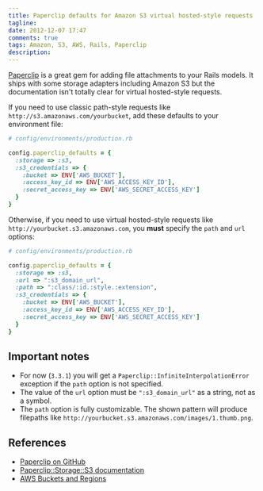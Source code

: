```yaml
---
title: Paperclip defaults for Amazon S3 virtual hosted-style requests
tagline:
date: 2012-12-07 17:47
comments: true
tags: Amazon, S3, AWS, Rails, Paperclip
description:
---
```


[Paperclip](https://github.com/thoughtbot/paperclip) is a great gem for adding file attachments to your Rails models. It ships with some storage adapters including Amazon S3 but the documentation isn't totally clear for virtual hosted-style requests.

If you need to use classic path-style requests like `http://s3.amazonaws.com/yourbucket`, add these defaults to your environment file:

```ruby
# config/environments/production.rb

config.paperclip_defaults = {
  :storage => :s3,
  :s3_credentials => {
    :bucket => ENV['AWS_BUCKET'],
    :access_key_id => ENV['AWS_ACCESS_KEY_ID'],
    :secret_access_key => ENV['AWS_SECRET_ACCESS_KEY']
  }
}
```

Otherwise, if you need to use virtual hosted-style requests like `http://yourbucket.s3.amazonaws.com`, you **must** specify the `path` and `url` options:

```ruby
# config/environments/production.rb

config.paperclip_defaults = {
  :storage => :s3,
  :url => ":s3_domain_url",
  :path => ":class/:id.:style.:extension",
  :s3_credentials => {
    :bucket => ENV['AWS_BUCKET'],
    :access_key_id => ENV['AWS_ACCESS_KEY_ID'],
    :secret_access_key => ENV['AWS_SECRET_ACCESS_KEY']
  }
}
```

## Important notes

* For now (`3.3.1`) you will get a `Paperclip::InfiniteInterpolationError` exception if the `path` option is not specified.
* The value of the `url` option must be `":s3_domain_url"` as a string, not as a symbol.
* The `path` option is fully customizable. The shown pattern will produce filepaths like `http://yourbucket.s3.amazonaws.com/images/1.thumb.png`.

## References

* [Paperclip on GitHub](https://github.com/thoughtbot/paperclip#readme)
* [Paperclip::Storage::S3 documentation](http://rubydoc.info/gems/paperclip/Paperclip/Storage/S3)
* [AWS Buckets and Regions](http://docs.amazonwebservices.com/AmazonS3/latest/dev/LocationSelection.html)
